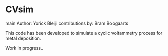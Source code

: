 # CVsim
main Author: Yorick Bleiji
contributions by: Bram Boogaarts

This code has been developed to simulate a cyclic voltammetry process for metal deposition.

Work in progress..
